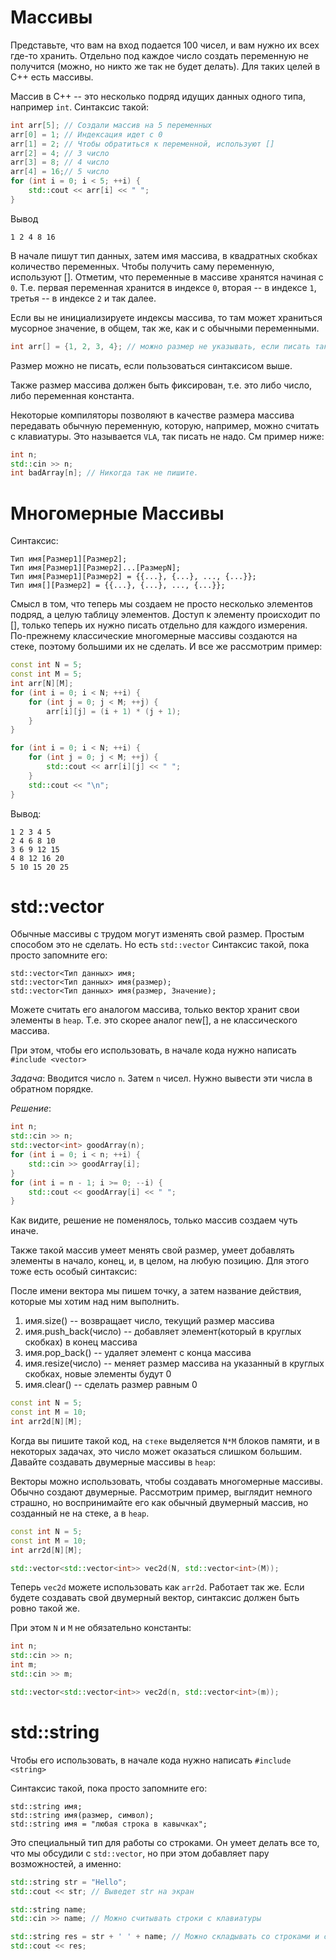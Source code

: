 # Массивы
Представьте, что вам на вход подается 100 чисел, и вам нужно их всех где-то хранить.
Отдельно под каждое число создать переменную не получится (можно, но никто же так не будет делать). Для таких целей в С++ есть массивы.

Массив в С++ -- это несколько подряд идущих данных одного типа, например `int`.
Синтаксис такой:
```c++
int arr[5]; // Создали массив на 5 переменных
arr[0] = 1; // Индексация идет с 0
arr[1] = 2; // Чтобы обратиться к переменной, используют []
arr[2] = 4; // 3 число
arr[3] = 8; // 4 число
arr[4] = 16;// 5 число
for (int i = 0; i < 5; ++i) {
    std::cout << arr[i] << " ";
}
```
Вывод
```
1 2 4 8 16
```
В начале пишут тип данных, затем имя массива, в квадратных скобках количество переменных. Чтобы получить саму переменную, используют []. Отметим, что переменные в массиве хранятся начиная с `0`. Т.е. первая переменная хранится в индексе `0`, вторая -- в индексе `1`, третья -- в индексе `2` и так далее.

Если вы не инициализируете индексы массива, то там может храниться мусорное значение, в общем, так же, как и с обычными переменными.



```c++
int arr[] = {1, 2, 3, 4}; // можно размер не указывать, если писать так
```

Размер можно не писать, если пользоваться синтаксисом выше.

Также размер массива должен быть фиксирован, т.е. это либо число, либо переменная константа.

Некоторые компиляторы позволяют в качестве размера массива передавать обычную переменную, которую, например, можно считать с клавиатуры. Это называется `VLA`, так писать не надо. См пример ниже:

```c++
int n;
std::cin >> n;
int badArray[n]; // Никогда так не пишите.
```


# Многомерные Массивы

Синтаксис:

```
Тип имя[Размер1][Размер2];
Тип имя[Размер1][Размер2]...[РазмерN];
Тип имя[Размер1][Размер2] = {{...}, {...}, ..., {...}};
Тип имя[][Размер2] = {{...}, {...}, ..., {...}};
``` 

Смысл в том, что теперь мы создаем не просто несколько элементов подряд, а целую таблицу элементов. Доступ к элементу происходит по [], только теперь их нужно писать отдельно для каждого измерения. По-прежнему классические многомерные массивы создаются на стеке, поэтому большими их не сделать. И все же рассмотрим пример:

```c++
const int N = 5;
const int M = 5;
int arr[N][M];
for (int i = 0; i < N; ++i) {
    for (int j = 0; j < M; ++j) {
        arr[i][j] = (i + 1) * (j + 1);
    }
}

for (int i = 0; i < N; ++i) {
    for (int j = 0; j < M; ++j) {
        std::cout << arr[i][j] << " ";
    }
    std::cout << "\n";
}
```
Вывод:
```
1 2 3 4 5 
2 4 6 8 10 
3 6 9 12 15 
4 8 12 16 20 
5 10 15 20 25 
```


# std::vector

Обычные массивы с трудом могут изменять свой размер. Простым способом это не сделать. Но есть `std::vector`
Синтаксис такой, пока просто запомните его:
```
std::vector<Тип данных> имя;
std::vector<Тип данных> имя(размер);
std::vector<Тип данных> имя(размер, Значение);
```

Можете считать его аналогом массива, только вектор хранит свои элементы в `heap`. Т.е. это скорее аналог new[], а не классического массива. 

При этом, чтобы его использовать, в начале кода нужно написать `#include <vector>`


_Задача_:
Вводится число `n`. Затем `n` чисел. Нужно вывести эти числа в обратном порядке.

_Решение_:

```c++
int n;
std::cin >> n;
std::vector<int> goodArray(n);
for (int i = 0; i < n; ++i) {
    std::cin >> goodArray[i];
}
for (int i = n - 1; i >= 0; --i) {
    std::cout << goodArray[i] << " ";
}
```

Как видите, решение не поменялось, только массив создаем чуть иначе.



Также такой массив умеет менять свой размер, умеет добавлять элементы в начало, конец, и, в целом, на любую позицию. Для этого тоже есть особый синтаксис:

После имени вектора мы пишем точку, а затем название действия, которые мы хотим над ним выполнить.

1. имя.size() -- возвращает число, текущий размер массива
2. имя.push_back(число) -- добавляет элемент(который в круглых скобках) в конец массива
3. имя.pop_back() -- удаляет элемент с конца массива
4. имя.resize(число) -- меняет размер массива на указанный в круглых скобках, новые элементы будут 0
5. имя.clear() -- сделать размер равным 0


```c++
const int N = 5;
const int M = 10;
int arr2d[N][M];
```

Когда вы пишите такой код, на `стеке` выделяется `N*M` блоков памяти, и в некоторых задачах, это число может оказаться слишком большим. Давайте создавать двумерные массивы в `heap`:

Векторы можно использовать, чтобы создавать многомерные массивы. Обычно создают двумерные. Рассмотрим пример, выглядит немного страшно, но воспринимайте его как обычный двумерный массив, но созданный не на стеке, а в `heap`.

```c++
const int N = 5;
const int M = 10;
int arr2d[N][M];

std::vector<std::vector<int>> vec2d(N, std::vector<int>(M));
```

Теперь `vec2d` можете использовать как `arr2d`. Работает так же. Если будете создавать свой двумерный вектор, синтаксис должен быть ровно такой же.

При этом `N` и `M` не обязательно константы:

```c++
int n;
std::cin >> n;
int m;
std::cin >> m;

std::vector<std::vector<int>> vec2d(n, std::vector<int>(m));
```

# std::string

Чтобы его использовать, в начале кода нужно написать `#include <string>`

Синтаксис такой, пока просто запомните его:

```
std::string имя;
std::string имя(размер, символ);
std::string имя = "любая строка в кавычках";
```

Это специальный тип для работы со строками. Он умеет делать все то, что мы обсудили с `std::vector`, но при этом добавляет пару возможностей, а именно:

```c++
std::string str = "Hello";
std::cout << str; // Выведет str на экран

std::string name;
std::cin >> name; // Можно считывать строки с клавиатуры

std::string res = str + ' ' + name; // Можно складывать со строками и символами
std::cout << res;
```
